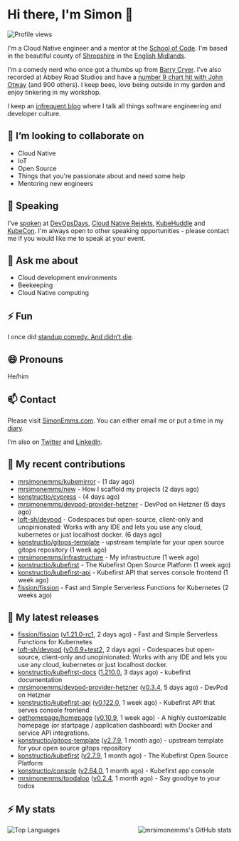 # Hi there, I'm Simon 👋

![Profile views](https://komarev.com/ghpvc/?username=MrSimonEmms)

I'm a Cloud Native engineer and a mentor at the [School of Code](https://www.schoolofcode.co.uk).
I'm based in the beautiful county of [Shropshire](https://en.wikipedia.org/wiki/Shropshire)
in the [English Midlands](https://en.wikipedia.org/wiki/Midlands).

I'm a comedy nerd who once got a thumbs up from [Barry Cryer](https://en.wikipedia.org/wiki/Barry_Cryer).
I've also recorded at Abbey Road Studios and have a [number 9 chart hit with John
Otway](https://www.youtube.com/watch?v=3BwOyVIlupg&ab_channel=JohnOtway) (and 900
others). I keep bees, love being outside in my garden and enjoy tinkering in my
workshop.

I keep an [infrequent blog](https://www.simonemms.com/blog) where I talk all
things software engineering and developer culture.

## 👯 I’m looking to collaborate on

- Cloud Native
- IoT
- Open Source
- Things that you're passionate about and need some help
- Mentoring new engineers

## 🎤 Speaking

I've [spoken](https://www.simonemms.com/speaking) at [DevOpsDays](https://devopsdays.org/),
[Cloud Native Rejekts](https://cloud-native.rejekts.io/), [KubeHuddle](https://kubehuddle.com)
and [KubeCon](https://www.cncf.io/kubecon-cloudnativecon-events/). I'm always
open to other speaking opportunities - please contact me if you would like me to
speak at your event.

## 💬 Ask me about

- Cloud development environments
- Beekeeping
- Cloud Native computing

## ⚡ Fun

I once did [standup comedy. And didn't die](https://www.youtube.com/watch?v=iy1EvJXH2ks&ab_channel=SimonEmms).

## 😄 Pronouns

He/him

## 📫 Contact

Please visit [SimonEmms.com](https://www.simonemms.com). You can either email me
or put a time in my [diary](https://diary.simonemms.com).

I'm also on [Twitter](https://twitter/theshroppiebeek) and [LinkedIn](https://www.linkedin.com/in/simonemms).

## 👷 My recent contributions
- [mrsimonemms/kubemirror](https://github.com/mrsimonemms/kubemirror) - 
  (1 day ago)
- [mrsimonemms/new](https://github.com/mrsimonemms/new) - How I scaffold my projects
  (2 days ago)
- [konstructio/cypress](https://github.com/konstructio/cypress) - 
  (4 days ago)
- [mrsimonemms/devpod-provider-hetzner](https://github.com/mrsimonemms/devpod-provider-hetzner) - DevPod on Hetzner
  (5 days ago)
- [loft-sh/devpod](https://github.com/loft-sh/devpod) - Codespaces but open-source, client-only and unopinionated: Works with any IDE and lets you use any cloud, kubernetes or just localhost docker.
  (6 days ago)
- [konstructio/gitops-template](https://github.com/konstructio/gitops-template) - upstream template for your open source gitops repository
  (1 week ago)
- [mrsimonemms/infrastructure](https://github.com/mrsimonemms/infrastructure) - My infrastructure
  (1 week ago)
- [konstructio/kubefirst](https://github.com/konstructio/kubefirst) - The Kubefirst Open Source Platform
  (1 week ago)
- [konstructio/kubefirst-api](https://github.com/konstructio/kubefirst-api) - Kubefirst API that serves console frontend
  (1 week ago)
- [fission/fission](https://github.com/fission/fission) - Fast and Simple Serverless Functions for Kubernetes
  (2 weeks ago)

## 🔭 My latest releases
- [fission/fission](https://github.com/fission/fission) ([v1.21.0-rc1](https://github.com/fission/fission/releases/tag/v1.21.0-rc1),
  2 days ago) - Fast and Simple Serverless Functions for Kubernetes
- [loft-sh/devpod](https://github.com/loft-sh/devpod) ([v0.6.9&#43;test2](https://github.com/loft-sh/devpod/releases/tag/v0.6.9%2Btest2),
  2 days ago) - Codespaces but open-source, client-only and unopinionated: Works with any IDE and lets you use any cloud, kubernetes or just localhost docker.
- [konstructio/kubefirst-docs](https://github.com/konstructio/kubefirst-docs) ([1.210.0](https://github.com/konstructio/kubefirst-docs/releases/tag/1.210.0),
  3 days ago) - kubefirst documentation
- [mrsimonemms/devpod-provider-hetzner](https://github.com/mrsimonemms/devpod-provider-hetzner) ([v0.3.4](https://github.com/mrsimonemms/devpod-provider-hetzner/releases/tag/v0.3.4),
  5 days ago) - DevPod on Hetzner
- [konstructio/kubefirst-api](https://github.com/konstructio/kubefirst-api) ([v0.122.0](https://github.com/konstructio/kubefirst-api/releases/tag/v0.122.0),
  1 week ago) - Kubefirst API that serves console frontend
- [gethomepage/homepage](https://github.com/gethomepage/homepage) ([v0.10.9](https://github.com/gethomepage/homepage/releases/tag/v0.10.9),
  1 week ago) - A highly customizable homepage (or startpage / application dashboard) with Docker and service API integrations.
- [konstructio/gitops-template](https://github.com/konstructio/gitops-template) ([v2.7.9](https://github.com/konstructio/gitops-template/releases/tag/v2.7.9),
  1 month ago) - upstream template for your open source gitops repository
- [konstructio/kubefirst](https://github.com/konstructio/kubefirst) ([v2.7.9](https://github.com/konstructio/kubefirst/releases/tag/v2.7.9),
  1 month ago) - The Kubefirst Open Source Platform
- [konstructio/console](https://github.com/konstructio/console) ([v2.64.0](https://github.com/konstructio/console/releases/tag/v2.64.0),
  1 month ago) - Kubefirst app console
- [mrsimonemms/toodaloo](https://github.com/mrsimonemms/toodaloo) ([v0.2.4](https://github.com/mrsimonemms/toodaloo/releases/tag/v0.2.4),
  1 month ago) - Say goodbye to your todos

## ⚡ My stats

<img
  align="right"
  alt="mrsimonemms's GitHub stats"
  src="https://github-readme-stats.vercel.app/api?username=mrsimonemms&count_private=1&show_icons=true&"
  />

![Top Languages](https://github-readme-stats.vercel.app/api/top-langs/?username=mrsimonemms)
